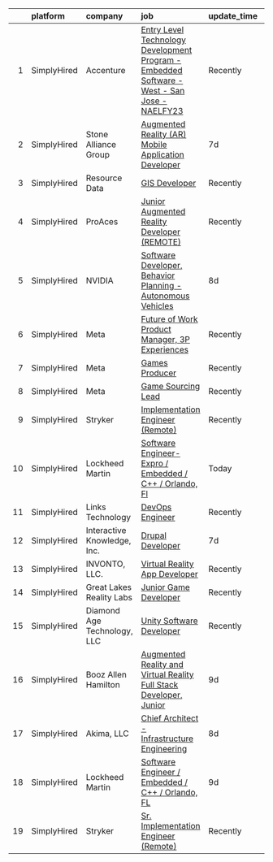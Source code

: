 

|    | platform    | company                     | job                                                                                                                                                                                                               | update_time   | location                   |
|---:|:------------|:----------------------------|:------------------------------------------------------------------------------------------------------------------------------------------------------------------------------------------------------------------|:--------------|:---------------------------|
|  1 | SimplyHired | Accenture                   | [Entry Level Technology Development Program - Embedded Software - West - San Jose - NAELFY23](https://www.simplyhired.com/job/JG4d34fDGPLte-UbC2xw33GOiyVbJfbvZL5nzpPpag81pkI3rgGU3Q?q=virtual+reality+developer) | Recently      | San Jose, CA               |
|  2 | SimplyHired | Stone Alliance Group        | [Augmented Reality (AR) Mobile Application Developer](https://www.simplyhired.com/job/S9YgCNiqXgCRAzDoNCHsejlI4SmVengz_Eth-yOC4M5_ZA3OsNXYMQ?q=virtual+reality+developer)                                         | 7d            | New York, NY               |
|  3 | SimplyHired | Resource Data               | [GIS Developer](https://www.simplyhired.com/job/_VEOnEi_T-XLrvSpdQ0crpvIJh3Nh4nMvUS4DWW5gjLIbySKFVqHjQ?q=virtual+reality+developer)                                                                               | Recently      | Boise, ID                  |
|  4 | SimplyHired | ProAces                     | [Junior Augmented Reality Developer (REMOTE)](https://www.simplyhired.com/job/4UjRKE2KhMV0kdUumYlCc4sd7V_oaIeJlAUEyyu_y3vC4PPShhUpKA?q=virtual+reality+developer)                                                 | Recently      | Remote                     |
|  5 | SimplyHired | NVIDIA                      | [Software Developer, Behavior Planning - Autonomous Vehicles](https://www.simplyhired.com/job/YV4itMoLN1w0eat1dW6EHzPuT9TZg6kg0wgWkaGh6-3avw-YQW--FA?q=virtual+reality+developer)                                 | 8d            | Santa Clara, CA            |
|  6 | SimplyHired | Meta                        | [Future of Work Product Manager, 3P Experiences](https://www.simplyhired.com/job/wKvoIYysWxST_UOqUz1ZKVWXjN8uHZmyvy1zpt1nBbuU-KRaAguHdw?q=virtual+reality+developer)                                              | Recently      | Burlingame, CA +1 location |
|  7 | SimplyHired | Meta                        | [Games Producer](https://www.simplyhired.com/job/-naIAx6xxpgAg5Bi6MFZqd7UhoAHnytWYUbOqVepeiX30dUpXBTAFQ?q=virtual+reality+developer)                                                                              | Recently      | Remote +3 locations        |
|  8 | SimplyHired | Meta                        | [Game Sourcing Lead](https://www.simplyhired.com/job/AshSzoeAdqUOpvR_EoHx8oBdkijqwuedgzKIPK8ygZCKpnAIA5i_Aw?q=virtual+reality+developer)                                                                          | Recently      | Remote +4 locations        |
|  9 | SimplyHired | Stryker                     | [Implementation Engineer (Remote)](https://www.simplyhired.com/job/-P3miFalccPjn6b9s-rgyBvHuLckf0D2_X487cNAtjz3516NMZk1pQ?q=virtual+reality+developer)                                                            | Recently      | Los Angeles, CA            |
| 10 | SimplyHired | Lockheed Martin             | [Software Engineer-Expro / Embedded / C++ / Orlando, Fl](https://www.simplyhired.com/job/sn6KT7BCQRtHZ8J7Ip8nLbvgB1LkCWXk-Ihs4GZOHlB4AGzVR6Ni4A?q=virtual+reality+developer)                                      | Today         | Orlando, FL                |
| 11 | SimplyHired | Links Technology            | [DevOps Engineer](https://www.simplyhired.com/job/zmz2SGLDXpsXTX2ZK_-uLX3kqRgjjECrc7Xno-r4krTikZh2zr0uyg?q=virtual+reality+developer)                                                                             | Recently      | Englewood, CO              |
| 12 | SimplyHired | Interactive Knowledge, Inc. | [Drupal Developer](https://www.simplyhired.com/job/6AAUqRrP6UINDaCxvIJc9c91nRlKOFSU4R98fzz9w89TwYab2KJhQw?q=virtual+reality+developer)                                                                            | 7d            | Remote                     |
| 13 | SimplyHired | INVONTO, LLC.               | [Virtual Reality App Developer](https://www.simplyhired.com/job/PA_1CpnwsPQnRu2nMyn-K3lSjTvwRNFOajmgwhc4V8CjmVGWKTkRVA?q=virtual+reality+developer)                                                               | Recently      | Bridgewater, NJ            |
| 14 | SimplyHired | Great Lakes Reality Labs    | [Junior Game Developer](https://www.simplyhired.com/job/peUa0pFt91Ys30JH7nJhqmzku5OKCEIMR7n6FutTXUMTIT1GgDdZgQ?q=virtual+reality+developer)                                                                       | Recently      | Lansing, MI                |
| 15 | SimplyHired | Diamond Age Technology, LLC | [Unity Software Developer](https://www.simplyhired.com/job/ZP-94FoUpNbHUG7H6U9CK5_J5OjXkHCdJqcfZLB9HnSvgrNN_gBMtQ?q=virtual+reality+developer)                                                                    | Recently      | Remote                     |
| 16 | SimplyHired | Booz Allen Hamilton         | [Augmented Reality and Virtual Reality Full Stack Developer, Junior](https://www.simplyhired.com/job/AOfD8D4A-YTFxIqLay5gxlJPM2Le9l_gsZ5GIw0SWx_pIbveeSQHww?q=virtual+reality+developer)                          | 9d            | Seattle, WA                |
| 17 | SimplyHired | Akima, LLC                  | [Chief Architect - Infrastructure Engineering](https://www.simplyhired.com/job/YzcEPSTY0i4411uJ6zPCVOwV10zkQn2FLPHq8MLI4R85nxrANa5Akg?q=virtual+reality+developer)                                                | 8d            | Vienna, VA                 |
| 18 | SimplyHired | Lockheed Martin             | [Software Engineer / Embedded / C++ / Orlando, FL](https://www.simplyhired.com/job/41uEvAPWa_s76yK8JtlME0wRChxTSiJebxrjqQ8trwA6ucCgMVF7Bg?q=virtual+reality+developer)                                            | 9d            | Orlando, FL                |
| 19 | SimplyHired | Stryker                     | [Sr. Implementation Engineer (Remote)](https://www.simplyhired.com/job/L3_NSzy8Quh9XESCViG7pYokoByZd9XU5MaojAgr3G_gZHz5F-Qmpg?q=virtual+reality+developer)                                                        | Recently      | Charlotte, NC              |
